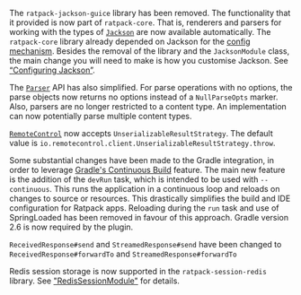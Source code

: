 <!--
This file contains the in progress release notes during the cycle.
It should not be considered the final announcement for any release at any time.
-->

The `ratpack-jackson-guice` library has been removed.
The functionality that it provided is now part of `ratpack-core`.
That is, renderers and parsers for working with the types of [`Jackson`](http://ratpack.io/manual/1.0.0/api/ratpack/jackson/Jackson.html) are now available automatically.
The `ratpack-core` library already depended on Jackson for the [config mechanism](http://ratpack.io/manual/1.0.0/config.html).
Besides the removal of the library and the `JacksonModule` class, the main change you will need to make is how you customise Jackson.
See [“Configuring Jackson”](http://ratpack.io/manual/1.0.0/jackson.html#configuring_jackson).

The [`Parser`](http://ratpack.io/manual/1.0.0/api/ratpack/parse/Parser.html) API has also simplified.
For parse operations with no options, the parse objects now returns no options instead of a `NullParseOpts` marker.
Also, parsers are no longer restricted to a content type.
An implementation can now potentially parse multiple content types.

[`RemoteControl`](http://ratpack.io/manual/1.0.0/api/ratpack/test/remote/RemoteControl.html) now accepts `UnserializableResultStrategy`.
The default value is `io.remotecontrol.client.UnserializableResultStrategy.throw`.

Some substantial changes have been made to the Gradle integration, in order to leverage [Gradle's Continuous Build](https://docs.gradle.org/current/2.6/continuous_build.html) feature.
The main new feature is the addition of the `devRun` task, which is intended to be used with `--continuous`.
This runs the application in a continuous loop and reloads on changes to source or resources.
This drastically simplifies the build and IDE configuration for Ratpack apps.
Reloading during the `run` task and use of SpringLoaded has been removed in favour of this approach.
Gradle version 2.6 is now required by the plugin.

`ReceivedResponse#send` and `StreamedResponse#send` have been changed to `ReceivedResponse#forwardTo` and `StreamedResponse#forwardTo`

Redis session storage is now supported in the `ratpack-session-redis` library. See ["RedisSessionModule"](http://ratpack.io/manual/1.0.0/api/index.html?ratpack/session/store/RedisSessionModule.html) for details.
